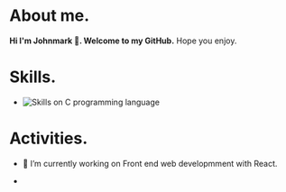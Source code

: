 # About me.
  <strong>Hi I'm Johnmark 👋. Welcome to my GitHub.</strong>
 Hope you enjoy.

# Skills.
- ![Skills on C programming language](https://www.kindpng.com/imgv/hihxmxx_c-programming-language-logo-clipart-png-download-c/)

# Activities.
- 🔭 I’m currently working on Front end web developmment with React.

- 



<!--
**johnmark287/johnmark287** is a ✨ _special_ ✨ repository because its `README.md` (this file) appears on your GitHub profile.

Here are some ideas to get you started:

- 🌱 I’m currently learning ...
- 👯 I’m looking to collaborate on ...
- 🤔 I’m looking for help with ...
- 💬 Ask me about ...
- 📫 How to reach me: ...
- 😄 Pronouns: ...
- ⚡ Fun fact: ...
-->
